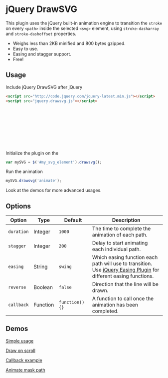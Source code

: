 # jQuery DrawSVG

This plugin uses the jQuery built-in animation engine to transition the `stroke` on every `<path>` inside the selected `<svg>` element, using `stroke-dasharray` and `stroke-dashoffset` properties.

* Weighs less than 2KB minified and 800 bytes gzipped.
* Easy to use.
* Easing and stagger support.
* Free!

## Usage

Include jQuery DrawSVG after jQuery

```html
<script src="http://code.jquery.com/jquery-latest.min.js"></script>
<script src="jquery.drawsvg.js"></script>
```

Initialize the plugin on the <svg> element you want to animate and store in a variable

```js
var mySVG = $('#my_svg_element').drawsvg();
```

Run the animation

```js
mySVG.drawsvg('animate');
```

Look at the demos for more advanced usages.

## Options

| Option     | Type     | Default         | Description                                                                                                                                                  |
| ---------- | -------- | --------------- | ------------------------------------------------------------------------------------------------------------------------------------------------------------ |
| `duration` | Integer  | `1000`          | The time to complete the animation of each path.                                                                                                             |
| `stagger`  | Integer  | `200`           | Delay to start animating each individual path.                                                                                                               |
| `easing`   | String   | `swing`         | Which easing function each path will use to transition. <br> Use [jQuery Easing Plugin](http://gsgd.co.uk/sandbox/jquery/easing/) for different easing functions. |
| `reverse`  | Boolean  | `false`         | Direction that the line will be drawn.                                                                                                                       |
| `callback` | Function | `function() {}` | A function to call once the animation has been completed. |

## Demos

[Simple usage](http://codepen.io/lcdsantos/pen/zvGXbr/)

[Draw on scroll](http://codepen.io/lcdsantos/pen/zvGQYB/)

[Callback example](http://codepen.io/lcdsantos/pen/vNNXrm/)

[Animate mask path](http://codepen.io/lcdsantos/pen/xwwEJw/)

